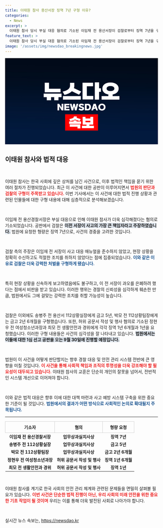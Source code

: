 ```yaml
---
title: 이태원 참사 용산서장 징역 7년 구형 이유?
categories:
  - News
excerpt: >
  이태원 참사 당시 부실 대응 혐의로 기소된 이임재 전 용산서장이 검찰로부터 징역 7년을 구형받았습니다. 가장 큰 책임자로 지목된 그, 과오를 은폐하려 했다는 주장이 뒤따르는 가운데 1심 선고는 9월 30일 진행됩니다. 클릭하여 자세한 내용을 확인하세요!
feature_text: >
  이태원 참사 당시 부실 대응 혐의로 기소된 이임재 전 용산서장이 검찰로부터 징역 7년을 구형받았습니다. 가장 큰 책임자로 지목된 그, 과오를 은폐하려 했다는 주장이 뒤따르는 가운데 1심 선고는 9월 30일 진행됩니다. 클릭하여 자세한 내용을 확인하세요!
image: '/assets/img/newsdao_breakingnews.jpg'
---
```


<p><img src="/assets/img/newsdao_breakingnews.jpg" alt="koreaapp 속보" /></p>

<h2 data-ke-size="size26">이태원 참사와 법적 대응</h2>

<p data-ke-size="size16">&nbsp;</p>

<p>이태원 참사는 한국 사회에 깊은 상처를 남긴 사건으로, 이후 법적인 책임을 묻기 위한 여러 절차가 진행되었습니다. 최근 이 사건에 대한 공판이 이루어지면서 <b><span style="color: #ee2323;">법원의 판단과 검찰의 구형이 주목받고 있습니다.</span></b> 이번 기사에서는 이 사건에 대한 법적 진행 상황과 관련된 인물들에 대한 구형 내용에 대해 심층적으로 분석해보겠습니다.</p>

<p data-ke-size="size16">&nbsp;</p>

<p>이임재 전 용산경찰서장은 부실 대응으로 인해 이태원 참사가 더욱 심각해졌다는 혐의로 기소되었습니다. 공판에서 검찰은 <b><span style="background-color: #21538527;">이전 서장이 사고의 가장 큰 책임자라고 주장하였습니다.</span></b> 법원에 요청한 형량은 징역 7년으로, 사건의 경중을 고려한 것입니다. </p>

<p data-ke-size="size16">&nbsp;</p>

<p>검찰 측의 주장은 이임재 전 서장이 사고 대응 매뉴얼을 준수하지 않았고, 현장 상황을 정확히 수신하고도 적절한 조치를 취하지 않았다는 점에 집중되었습니다. <b><span style="color: #1a5490;">이와 같은 이유로 검찰은 더욱 강력한 처벌을 구형하게 됐습니다.</span></b> </p>

<p data-ke-size="size16">&nbsp;</p>

<p>특히 현장 상황을 신속하게 보고하였음에도 불구하고, 이 전 서장이 과오를 은폐하려 했다는 점에서 비판을 받고 있습니다. 이러한 행위는 경찰의 신뢰성을 심각하게 훼손한 만큼, 법원에서도 그에 걸맞는 강력한 조치를 취할 가능성이 높습니다.</p>

<p data-ke-size="size16">&nbsp;</p>

<p>검찰은 이외에도 송병주 전 용산서 112상황실장에게 금고 5년, 박모 전 112상황팀장에게는 금고 2년 6개월을 구형했습니다. 또한, 허위 공문서 작성 및 행사 혐의로 기소된 정현우 전 여성청소년과장과 최모 전 생활안전과 경위에게 각각 징역 1년 6개월과 1년을 요청했습니다. 이러한 구형 내용들은 사건의 심각성을 잘 나타내고 있습니다. <b><span style="background-color: #21538527;">법원에서는 이들에 대한 1심 선고 공판을 오는 9월 30일에 진행할 예정입니다.</span></b></p>

<p data-ke-size="size16">&nbsp;</p>

<p>법원이 이 사건을 어떻게 판단할지는 향후 경찰 대응 및 안전 관리 시스템 전반에 큰 영향을 미칠 것입니다. <b><span style="color: #ee2323;">이 사건을 통해 사회적 책임과 조직의 투명성을 더욱 강조해야 할 필요성이 대두되고 있습니다.</span></b> 이태원 참사의 교훈은 단순히 개인의 잘못을 넘어서, 전반적인 시스템 개선으로 이어져야 합니다. </p>

<p data-ke-size="size16">&nbsp;</p>

<p>이와 같은 법적 대응은 향후 이에 대한 대책 마련과 사고 예방 시스템 구축을 위한 중요한 기준이 될 것입니다. <b><span style="color: #1a5490;">법원에서의 결과가 어떤 방식으로 사회적인 논의로 확대될지 주목됩니다.</span></b></p>

<hr>

<table style="width: 100%; border-collapse: collapse;">
    <thead>
        <tr>
            <th style="text-align: center; border: 1px solid #ccc; padding: 8px;"><b>기소자</b></th>
            <th style="text-align: center; border: 1px solid #ccc; padding: 8px;"><b>혐의</b></th>
            <th style="text-align: center; border: 1px solid #ccc; padding: 8px;"><b>형량 요청</b></th>
        </tr>
    </thead>
    <tbody>
        <tr>
            <td style="text-align: center; height: 17px;"><b>이임재 전 용산경찰서장</b></td>
            <td style="text-align: center; height: 17px;"><b>업무상과실치사상</b></td>
            <td style="text-align: center; height: 17px;"><b>징역 7년</b></td>
        </tr>
        <tr>
            <td style="text-align: center; height: 17px;"><b>송병주 전 112상황실장</b></td>
            <td style="text-align: center; height: 17px;"><b>업무상과실치사상</b></td>
            <td style="text-align: center; height: 17px;"><b>금고 5년</b></td>
        </tr>
        <tr>
            <td style="text-align: center; height: 17px;"><b>박모 전 112상황팀장</b></td>
            <td style="text-align: center; height: 17px;"><b>업무상과실치사상</b></td>
            <td style="text-align: center; height: 17px;"><b>금고 2년 6개월</b></td>
        </tr>
        <tr>
            <td style="text-align: center; height: 17px;"><b>정현우 전 여성청소년과장</b></td>
            <td style="text-align: center; height: 17px;"><b>허위 공문서 작성 및 행사</b></td>
            <td style="text-align: center; height: 17px;"><b>징역 1년 6개월</b></td>
        </tr>
        <tr>
            <td style="text-align: center; height: 17px;"><b>최모 전 생활안전과 경위</b></td>
            <td style="text-align: center; height: 17px;"><b>허위 공문서 작성 및 행사</b></td>
            <td style="text-align: center; height: 17px;"><b>징역 1년</b></td>
        </tr>
    </tbody>
</table>

<p data-ke-size="size16">&nbsp;</p>

<p>이태원 참사를 계기로 한국 사회의 안전 관리 체계와 관련된 문제들을 면밀히 살펴볼 필요가 있습니다. <b><span style="color: #ee2323;">이번 사건은 단순한 법적 진행이 아닌, 우리 사회의 미래 안전을 위한 중요한 기초 작업이 될 것이며</span></b> 우리는 이를 통해 더욱 발전된 사회로 나아가야 합니다. </p>

<p data-ke-size="size16">&nbsp;</p>
실시간 뉴스 속보는, <a href="https://newsdao.kr" rel="dofollow">https://newsdao.kr</a>


